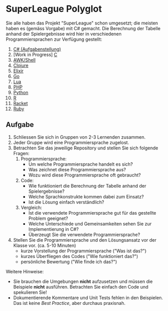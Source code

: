 # SuperLeague Polyglot

Sie alle haben das Projekt "SuperLeague" schon umgesetzt; die meisten haben es
(gemäss Vorgabe) mit C# gemacht. Die Berechnung der Tabelle anhand der
Spielergebnisse wird hier in verschiedenen Programmiersprachen zur Verfügung
gestellt:

1. [C# (Aufgabenstellung)](https://github.com/patrickbucher/superleague-polyglot/tree/master/superleague-csharp-exercise)
1. [Work in Progress] [C](https://github.com/patrickbucher/superleague-polyglot/tree/master/superleague-c)
1. [AWK/Shell](https://github.com/patrickbucher/superleague-polyglot/tree/master/superleague-awk)
1. [Clojure](https://github.com/patrickbucher/superleague-polyglot/tree/master/superleague-clojure)
1. [Elixir](https://github.com/patrickbucher/superleague-polyglot/tree/master/superleague-elixir)
1. [Go](https://github.com/patrickbucher/superleague-polyglot/tree/master/superleague-go)
1. [Lua](https://github.com/patrickbucher/superleague-polyglot/tree/master/superleague-lua)
1. [PHP](https://github.com/patrickbucher/superleague-polyglot/tree/master/superleague-php)
1. [Python](https://github.com/patrickbucher/superleague-polyglot/tree/master/superleague-python)
1. [R](https://github.com/patrickbucher/superleague-polyglot/tree/master/superleague-r)
1. [Racket](https://github.com/patrickbucher/superleague-polyglot/tree/master/superleague-racket)
1. [Ruby](https://github.com/patrickbucher/superleague-polyglot/tree/master/superleague-ruby)

## Aufgabe

1. Schliessen Sie sich in Gruppen von 2-3 Lernenden zusammen.
2. Jeder Gruppe wird eine Programmiersprache zugelost.
3. Betrachten Sie das jeweilige Repository und stellen Sie sich folgende Fragen:
    1. Programmiersprache:
        - Um welche Programmiersprache handelt es sich?
        - Was zeichnet diese Programmiersprache aus?
        - Wozu wird diese Programmiersprache oft gebraucht?
    2. Code:
        - Wie funktioniert die Berechnung der Tabelle anhand der
          Spielergebnisse?
        - Welche Sprachkonstrukte kommen dabei zum Einsatz?
        - Ist die Lösung einfach verständlich?
    3. Vergleich:
        - Ist die verwendete Programmiersprache gut für das gestellte Problem
          geeignet?
        - Welche Unterschiede und Gemeinsamkeiten sehen Sie zur Implementierung
          in C#?
        - Überzeugt Sie die verwendete Programmiersprache?
4. Stellen Sie die Programmiersprache und den Lösungsansatz vor der Klasse vor.
   (ca. 5-10 Minuten)
    - kurze Vorstellung der Programmiersprache ("Was ist das?")
    - kurzes Überfliegen des Codes ("Wie funktioniert das?")
    - persönliche Bewertung ("Wie finde ich das?")

Weitere Hinweise:

- Sie brauchen die Umgebungen **nicht** aufzusetzen und müssen die Beispiele
  **nicht** ausführen. Betrachten Sie einfach den Code und spekulieren Sie!
- Dokumentierende Kommentare und Unit Tests fehlen in den Beispielen. Das ist
  keine _Best Practice_, aber durchaus praxisnah.
